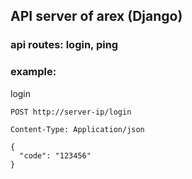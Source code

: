 ## API server of arex (Django)
### api routes: login, ping

### example:

login
```
POST http://server-ip/login
```
```
Content-Type: Application/json

{
  "code": "123456"
}
```